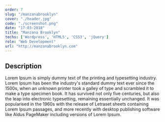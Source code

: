```yaml
---
order: 7
slug: "/manzanabrooklyn"
cover: "./header.jpg"
code: "./screenshot.png"
date: "17-03-2018"
title: "Manzana Brooklyn"
techs: ['Wordpress', 'HTML5', 'CSS3', 'jQuery']
role: "Web Development"
url: "http://manzanabrooklyn.com"
---
```


## Description

Lorem Ipsum is simply dummy text of the printing and typesetting industry. Lorem Ipsum has been the industry's standard dummy text ever since the 1500s, when an unknown printer took a galley of type and scrambled it to make a type specimen book. It has survived not only five centuries, but also the leap into electronic typesetting, remaining essentially unchanged. It was popularised in the 1960s with the release of Letraset sheets containing Lorem Ipsum passages, and more recently with desktop publishing software like Aldus PageMaker including versions of Lorem Ipsum.